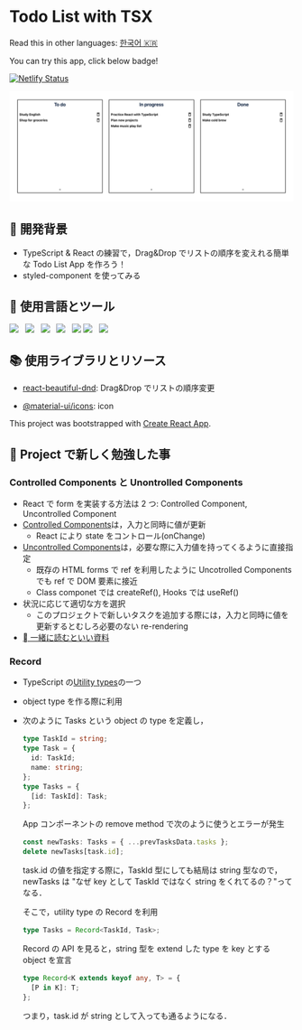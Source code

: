 # Todo List with TSX

Read this in other languages: [한국어 🇰🇷](README.ko.md)

You can try this app, click below badge!
</br>

<a href="https://hardcore-wiles-79bcb5.netlify.app" target="_blank">![Netlify Status](https://api.netlify.com/api/v1/badges/aea01573-e082-44b4-8617-12e71bf71494/deploy-status)</a>

<img src="public/images/main.png">

## 🚀 開発背景

- TypeScript & React の練習で，Drag&Drop でリストの順序を変えれる簡単な Todo List App を作ろう！
- styled-component を使ってみる

## 🦄 使用言語とツール

<p>
    <img src="https://img.shields.io/badge/HTML-E34F26?style=flat&logo=HTML5&logoColor=white"/>&nbsp;&nbsp;
    <img src="https://img.shields.io/badge/CSS-1572B6?style=flat&logo=CSS3&logoColor=white"/>&nbsp;&nbsp;
    <img src="https://img.shields.io/badge/TypeScript-007ACC?style=flat&logo=typescript&logoColor=white"/>&nbsp;&nbsp;
    <img src="https://img.shields.io/badge/React-61DAFB?style=flat&logo=React&logoColor=black"/>&nbsp;&nbsp;
    <img src="https://img.shields.io/badge/styled--components-DB7093?style=flat&logo=styled-components&logoColor=white"/>
    <img src="https://img.shields.io/badge/Node.js-339933?style=flat&logo=Node.js&logoColor=white"/>&nbsp;&nbsp;
    <img src="https://img.shields.io/badge/Yarn-2C8EBB?style=flat&logo=Yarn&logoColor=white"/>&nbsp;&nbsp;
 </p>

## 📚 使用ライブラリとリソース

- [react-beautiful-dnd](https://github.com/atlassian/react-beautiful-dnd): Drag&Drop でリストの順序変更

- [@material-ui/icons](https://material-ui.com/getting-started/installation/s): icon

This project was bootstrapped with [Create React App](https://github.com/facebook/create-react-app).

## 📖 Project で新しく勉強した事

### Controlled Components と Unontrolled Components

- React で form を実装する方法は 2 つ: Controlled Component, Uncontrolled Component
- [Controlled Components](https://reactjs.org/docs/forms.html#gatsby-focus-wrapper)は，入力と同時に値が更新
  - React により state をコントロール(onChange)
- [Uncontrolled Components](https://reactjs.org/docs/uncontrolled-components.html)は，必要な際に入力値を持ってくるように直接指定
  - 既存の HTML forms で ref を利用したように Uncotrolled Components でも ref で DOM 要素に接近
  - Class componet では createRef(), Hooks では useRef()
- 状況に応じて適切な方を選択
  - このプロジェクトで新しいタスクを追加する際には，入力と同時に値を更新するとむしろ必要のない re-rendering
- [ 一緒に読むといい資料](https://goshakkk.name/controlled-vs-uncontrolled-inputs-react/)

### Record

- TypeScript の[Utility types](https://www.typescriptlang.org/docs/handbook/utility-types.html)の一つ
- object type を作る際に利用
- 次のように Tasks という object の type を定義し，

  ```typescript
  type TaskId = string;
  type Task = {
    id: TaskId;
    name: string;
  };
  type Tasks = {
    [id: TaskId]: Task;
  };
  ```

  App コンポーネントの remove method で次のように使うとエラーが発生

  ```typescript
  const newTasks: Tasks = { ...prevTasksData.tasks };
  delete newTasks[task.id];
  ```

  task&#46;id の値を指定する際に，TaskId 型にしても結局は string 型なので，newTasks は "なぜ key として TaskId ではなく string をくれてるの？"ってなる．

  そこで，utility type の Record を利用

  ```typescript
  type Tasks = Record<TaskId, Task>;
  ```

  Record の API を見ると，string 型を extend した type を key とする object を宣言

  ```typescript
  type Record<K extends keyof any, T> = {
    [P in K]: T;
  };
  ```

  つまり，task&#46;id が string として入っても通るようになる．
